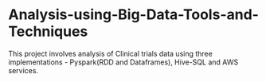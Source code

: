 # Analysis-using-Big-Data-Tools-and-Techniques

This project involves analysis of Clinical trials data using three implementations - Pyspark(RDD and Dataframes), Hive-SQL and AWS services. 
